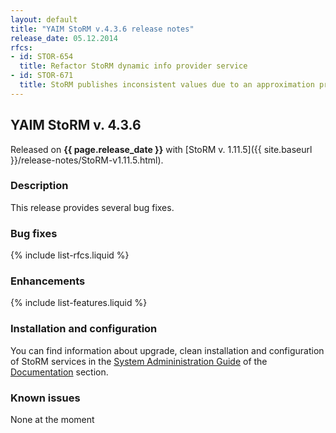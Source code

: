 ```yaml
---
layout: default
title: "YAIM StoRM v.4.3.6 release notes"
release_date: 05.12.2014
rfcs:
- id: STOR-654
  title: Refactor StoRM dynamic info provider service
- id: STOR-671
  title: StoRM publishes inconsistent values due to an approximation problem
---
```


## YAIM StoRM v. 4.3.6

Released on **{{ page.release_date }}** with [StoRM v. 1.11.5]({{ site.baseurl }}/release-notes/StoRM-v1.11.5.html).

### Description

This release provides several bug fixes.

### Bug fixes

{% include list-rfcs.liquid %}

### Enhancements

{% include list-features.liquid %}

### Installation and configuration

You can find information about upgrade, clean installation and configuration of StoRM services in the [System Admininistration Guide][storm-sysadmin-guide] of the [Documentation][storm-documentation] section.

### Known issues

None at the moment

[storm-documentation]: {{site.baseurl}}/documentation.html
[storm-sysadmin-guide]: {{site.baseurl}}/documentation/sysadmin-guide/1.11.5
